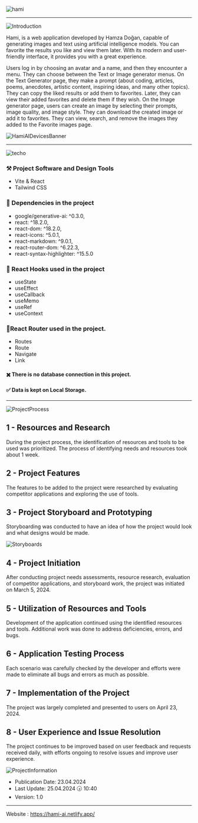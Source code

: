 

![hami](https://github.com/HamzaDogann/Hami/assets/93007915/ec38558b-ac11-4ba4-ab44-d02fb1ff3156)


---------

![Introduction](https://github.com/HamzaDogann/Hami/assets/93007915/1b313385-5711-4897-be5f-04d56d48eb51)

 Hami, is a web application developed by Hamza Doğan, capable of generating images and text using artificial intelligence models. You can favorite the results you like and view them later. With its modern and user-friendly interface, it provides you with a great experience.

 
 Users log in by choosing an avatar and a name, and then they encounter a menu. They can choose between the Text or Image generator menus. On the Text Generator page, they make a prompt (about coding, articles, poems, anecdotes, artistic content, inspiring ideas, and many other topics). They can copy the liked results or add them to favorites. Later, they can view their added favorites and delete them if they wish. On the Image generator page, users can create an image by selecting their prompts, image quality, and image style. They can download the created image or add it to favorites. They can view, search, and remove the images they added to the Favorite images page.



![HamiAIDevicesBanner](https://github.com/HamzaDogann/Hami/assets/93007915/e42ba4e2-b0c1-466c-9ebc-7cb1773dd11e)

-----------------------

![techo](https://github.com/HamzaDogann/Hami/assets/93007915/4a50da05-c3ec-4445-98ee-a60058100110)

### ⚒️ Project Software and Design Tools

- Vite & React
- Tailwind CSS

### 🔧 Dependencies in the project
- google/generative-ai: ^0.3.0,
- react: ^18.2.0,
- react-dom: ^18.2.0,
- react-icons: ^5.0.1,
- react-markdown: ^9.0.1,
- react-router-dom: ^6.22.3,
- react-syntax-highlighter: ^15.5.0

  
### 🔹 React Hooks used in the project
- useState
- useEffect
- useCallback
- useMemo
- useRef
- useContext

### 🔹React Router used in the project.
- Routes
- Route
- Navigate
- Link


#### ✖️ There is no database connection in this project.
#### ✅ Data is kept on Local Storage.
-------------------

![ProjectProcess](https://github.com/HamzaDogann/Hami/assets/93007915/e226e17d-e93a-4736-a5e5-02d54f97c975)

## 1 - Resources and Research

During the project process, the identification of resources and tools to be used was prioritized. The process of identifying needs and resources took about 1 week.

## 2 - Project Features

The features to be added to the project were researched by evaluating competitor applications and exploring the use of tools.

## 3 - Project Storyboard and Prototyping

Storyboarding was conducted to have an idea of how the project would look and what designs would be made.

![Storyboards](https://github.com/HamzaDogann/Hami/assets/93007915/59149d19-076a-4627-a6e6-d2cdabc61b81)


## 4 - Project Initiation

After conducting project needs assessments, resource research, evaluation of competitor applications, and storyboard work, the project was initiated on March 5, 2024.

## 5 - Utilization of Resources and Tools

Development of the application continued using the identified resources and tools. Additional work was done to address deficiencies, errors, and bugs.

## 6 - Application Testing Process

Each scenario was carefully checked by the developer and efforts were made to eliminate all bugs and errors as much as possible.

## 7 - Implementation of the Project

The project was largely completed and presented to users on April 23, 2024.

## 8 - User Experience and Issue Resolution

The project continues to be improved based on user feedback and requests received daily, with efforts ongoing to resolve issues and improve user experience.

![ProjectInformation](https://github.com/HamzaDogann/Hami/assets/93007915/0a0388f6-3ff0-4e9a-bb20-8cbd8575a8a2)


- Publication Date: 23.04.2024
- Last Update: 25.04.2024 🕟 10:40
- Version: 1.0

-------------------
Website : https://hami-ai.netlify.app/


